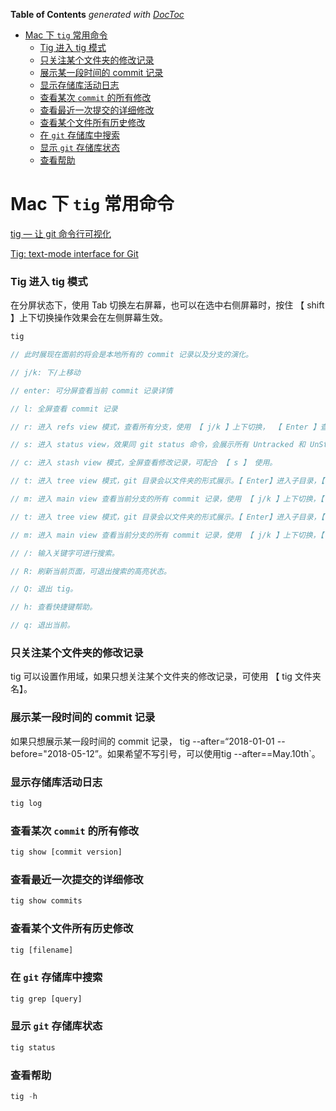 <!-- START doctoc generated TOC please keep comment here to allow auto update -->
<!-- DON'T EDIT THIS SECTION, INSTEAD RE-RUN doctoc TO UPDATE -->
**Table of Contents**  *generated with [DocToc](https://github.com/thlorenz/doctoc)*

- [Mac 下 `tig` 常用命令](#mac-%e4%b8%8b-tig-%e5%b8%b8%e7%94%a8%e5%91%bd%e4%bb%a4)
    - [Tig 进入 tig 模式](#tig-%e8%bf%9b%e5%85%a5-tig-%e6%a8%a1%e5%bc%8f)
    - [只关注某个文件夹的修改记录](#%e5%8f%aa%e5%85%b3%e6%b3%a8%e6%9f%90%e4%b8%aa%e6%96%87%e4%bb%b6%e5%a4%b9%e7%9a%84%e4%bf%ae%e6%94%b9%e8%ae%b0%e5%bd%95)
    - [展示某一段时间的 commit 记录](#%e5%b1%95%e7%a4%ba%e6%9f%90%e4%b8%80%e6%ae%b5%e6%97%b6%e9%97%b4%e7%9a%84-commit-%e8%ae%b0%e5%bd%95)
    - [显示存储库活动日志](#%e6%98%be%e7%a4%ba%e5%ad%98%e5%82%a8%e5%ba%93%e6%b4%bb%e5%8a%a8%e6%97%a5%e5%bf%97)
    - [查看某次 `commit` 的所有修改](#%e6%9f%a5%e7%9c%8b%e6%9f%90%e6%ac%a1-commit-%e7%9a%84%e6%89%80%e6%9c%89%e4%bf%ae%e6%94%b9)
    - [查看最近一次提交的详细修改](#%e6%9f%a5%e7%9c%8b%e6%9c%80%e8%bf%91%e4%b8%80%e6%ac%a1%e6%8f%90%e4%ba%a4%e7%9a%84%e8%af%a6%e7%bb%86%e4%bf%ae%e6%94%b9)
    - [查看某个文件所有历史修改](#%e6%9f%a5%e7%9c%8b%e6%9f%90%e4%b8%aa%e6%96%87%e4%bb%b6%e6%89%80%e6%9c%89%e5%8e%86%e5%8f%b2%e4%bf%ae%e6%94%b9)
    - [在 `git` 存储库中搜索](#%e5%9c%a8-git-%e5%ad%98%e5%82%a8%e5%ba%93%e4%b8%ad%e6%90%9c%e7%b4%a2)
    - [显示 `git` 存储库状态](#%e6%98%be%e7%a4%ba-git-%e5%ad%98%e5%82%a8%e5%ba%93%e7%8a%b6%e6%80%81)
    - [查看帮助](#%e6%9f%a5%e7%9c%8b%e5%b8%ae%e5%8a%a9)

<!-- END doctoc generated TOC please keep comment here to allow auto update -->

# Mac 下 `tig` 常用命令

[tig — 让 git 命令行可视化](https://juejin.im/post/5afabcb1f265da0b886d92b6)

[Tig: text-mode interface for Git](https://jonas.github.io/tig/)

### Tig 进入 tig 模式

在分屏状态下，使用 Tab 切换左右屏幕，也可以在选中右侧屏幕时，按住 【 shift 】上下切换操作效果会在左侧屏幕生效。

```js
tig

// 此时展现在面前的将会是本地所有的 commit 记录以及分支的演化。

// j/k: 下/上移动

// enter: 可分屏查看当前 commit 记录详情

// l: 全屏查看 commit 记录

// r: 进入 refs view 模式，查看所有分支，使用 【 j/k 】上下切换， 【 Enter 】查看分支演化

// s: 进入 status view，效果同 git status 命令，会展示所有 Untracked 和 UnStaged 文件。 选中 Unstaged 的文件键入【 u 】效果同 git add ，选中 staged 的文件键入 【 u 】效果同 git reset，即撤销 add 操作。【 Enter 】查看分屏查看当前文件的修改记录。status view 模式下键入 【 C 】进入 vim 编辑器，【 i 】进入编辑模式，在第一行输入 commit 信息，【 :x 】退出并保存。【 m 】查看 commit 记录。

// c: 进入 stash view 模式，全屏查看修改记录，可配合 【 s 】 使用。

// t: 进入 tree view 模式，git 目录会以文件夹的形式展示。【 Enter】进入子目录，【 , 】返回上一级目录。

// m: 进入 main view 查看当前分支的所有 commit 记录，使用 【 j/k 】上下切换，【 回车 】可分屏查看 commit 详情。同样，【 j/k 】上下移动，【空格】翻页。

// t: 进入 tree view 模式，git 目录会以文件夹的形式展示。【 Enter】进入子目录，【 , 】返回上一级目录。

// m: 进入 main view 查看当前分支的所有 commit 记录，使用 【 j/k 】上下切换，【 回车 】可分屏查看 commit 详情。同样，【 j/k 】上下移动，【空格】翻页。main view 可以认为是主页。

// /: 输入关键字可进行搜索。

// R: 刷新当前页面，可退出搜索的高亮状态。

// Q: 退出 tig。

// h: 查看快捷键帮助。

// q: 退出当前。
```

### 只关注某个文件夹的修改记录

tig 可以设置作用域，如果只想关注某个文件夹的修改记录，可使用 【 tig 文件夹名】。

### 展示某一段时间的 commit 记录

如果只想展示某一段时间的 commit 记录， tig --after=“2018-01-01 --before="2018-05-12”。如果希望不写引号，可以使用tig --after==May.10th`。

### 显示存储库活动日志

```js
tig log
```

### 查看某次 `commit` 的所有修改

```js
tig show [commit version]
```

### 查看最近一次提交的详细修改

```js
tig show commits
```

### 查看某个文件所有历史修改

```js
tig [filename]
```

### 在 `git` 存储库中搜索

```js
tig grep [query]
```

### 显示 `git` 存储库状态

```js
tig status
```

### 查看帮助

```js
tig -h
```